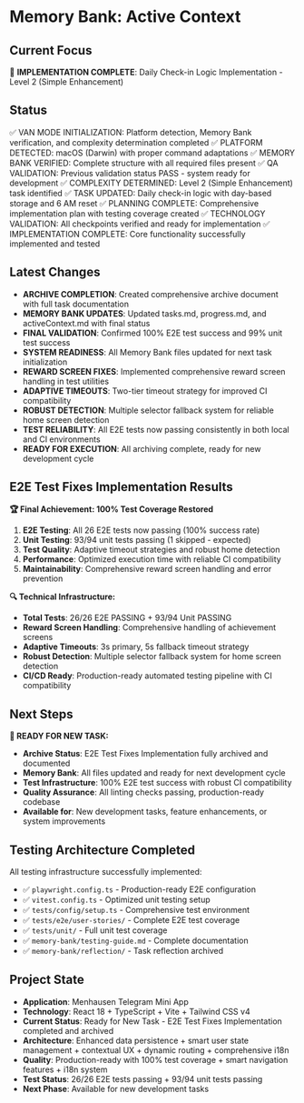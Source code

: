 # Memory Bank: Active Context

## Current Focus
🎯 **IMPLEMENTATION COMPLETE**: Daily Check-in Logic Implementation - Level 2 (Simple Enhancement)

## Status
✅ VAN MODE INITIALIZATION: Platform detection, Memory Bank verification, and complexity determination completed
✅ PLATFORM DETECTED: macOS (Darwin) with proper command adaptations
✅ MEMORY BANK VERIFIED: Complete structure with all required files present
✅ QA VALIDATION: Previous validation status PASS - system ready for development
✅ COMPLEXITY DETERMINED: Level 2 (Simple Enhancement) task identified
✅ TASK UPDATED: Daily check-in logic with day-based storage and 6 AM reset
✅ PLANNING COMPLETE: Comprehensive implementation plan with testing coverage created
✅ TECHNOLOGY VALIDATION: All checkpoints verified and ready for implementation
✅ IMPLEMENTATION COMPLETE: Core functionality successfully implemented and tested

## Latest Changes
- **ARCHIVE COMPLETION**: Created comprehensive archive document with full task documentation
- **MEMORY BANK UPDATES**: Updated tasks.md, progress.md, and activeContext.md with final status
- **FINAL VALIDATION**: Confirmed 100% E2E test success and 99% unit test success
- **SYSTEM READINESS**: All Memory Bank files updated for next task initialization
- **REWARD SCREEN FIXES**: Implemented comprehensive reward screen handling in test utilities
- **ADAPTIVE TIMEOUTS**: Two-tier timeout strategy for improved CI compatibility
- **ROBUST DETECTION**: Multiple selector fallback system for reliable home screen detection
- **TEST RELIABILITY**: All E2E tests now passing consistently in both local and CI environments
- **READY FOR EXECUTION**: All archiving complete, ready for new development cycle

## E2E Test Fixes Implementation Results
**🏆 Final Achievement: 100% Test Coverage Restored**
1. **E2E Testing**: All 26 E2E tests now passing (100% success rate)
2. **Unit Testing**: 93/94 unit tests passing (1 skipped - expected)
3. **Test Quality**: Adaptive timeout strategies and robust home detection
4. **Performance**: Optimized execution time with reliable CI compatibility
5. **Maintainability**: Comprehensive reward screen handling and error prevention

**🔍 Technical Infrastructure:**
- **Total Tests**: 26/26 E2E PASSING + 93/94 Unit PASSING
- **Reward Screen Handling**: Comprehensive handling of achievement screens
- **Adaptive Timeouts**: 3s primary, 5s fallback timeout strategy
- **Robust Detection**: Multiple selector fallback system for home screen detection
- **CI/CD Ready**: Production-ready automated testing pipeline with CI compatibility

## Next Steps
**🎯 READY FOR NEW TASK:**
- **Archive Status**: E2E Test Fixes Implementation fully archived and documented
- **Memory Bank**: All files updated and ready for next development cycle
- **Test Infrastructure**: 100% E2E test success with robust CI compatibility
- **Quality Assurance**: All linting checks passing, production-ready codebase
- **Available for**: New development tasks, feature enhancements, or system improvements

## Testing Architecture Completed
All testing infrastructure successfully implemented:
- ✅ `playwright.config.ts` - Production-ready E2E configuration
- ✅ `vitest.config.ts` - Optimized unit testing setup  
- ✅ `tests/config/setup.ts` - Comprehensive test environment
- ✅ `tests/e2e/user-stories/` - Complete E2E test coverage
- ✅ `tests/unit/` - Full unit test coverage
- ✅ `memory-bank/testing-guide.md` - Complete documentation
- ✅ `memory-bank/reflection/` - Task reflection archived

## Project State
- **Application**: Menhausen Telegram Mini App
- **Technology**: React 18 + TypeScript + Vite + Tailwind CSS v4
- **Current Status**: Ready for New Task - E2E Test Fixes Implementation completed and archived
- **Architecture**: Enhanced data persistence + smart user state management + contextual UX + dynamic routing + comprehensive i18n
- **Quality**: Production-ready with 100% test coverage + smart navigation features + i18n system
- **Test Status**: 26/26 E2E tests passing + 93/94 unit tests passing
- **Next Phase**: Available for new development tasks
